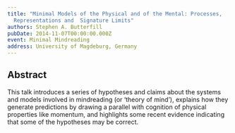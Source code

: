 ```yaml
---
title: "Minimal Models of the Physical and of the Mental: Processes,
  Representations and  Signature Limits"
authors: Stephen A. Butterfill
pubDate: 2014-11-07T00:00:00.000Z
event: Minimal Mindreading
address: University of Magdeburg, Germany
---
```


## Abstract

This talk introduces a series of hypotheses and claims about the systems and models involved in mindreading (or ‘theory of mind’), explains how they generate predictions by drawing a parallel with cognition of physical properties like momentum, and highlights some recent evidence indicating that some of the hypotheses may be correct.


